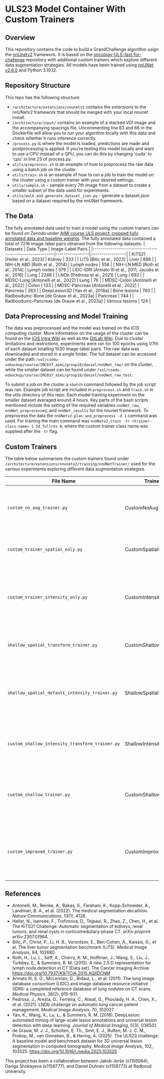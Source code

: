 # ULS23 Model Container With Custom Trainers

## Overview

This repository contains the code to build a GrandChallenge algorithm usign the [nnUnetv2](https://github.com/MIC-DKFZ/nnUNet/tree/master) framework. It is based on the [oncology-ULS-fast-for-challenge](https://github.com/DIAGNijmegen/oncology-ULS-fast-for-challenge/tree/main) repository with additional custom trainers which explore different data augmentation strategies. All models have been trained using [nnUNet v2.6.0](https://github.com/MIC-DKFZ/nnUNet/releases/tag/v2.6.0) and Python 3.10.12.

## Repository Structure

This repo has the following structure:
- `/architecture/extensions/nnunetv2` contains the extensions to the nnUNetv2 framework that should be merged with your local nnunet install.
- `/architecture/input/` contains an example of a stacked VOI image and the accompanying spacings file. Uncommenting line 63 and 66 in the Dockerfile will allow you to run your algorithm locally with this data and check whether it runs inference correctly. 
- `/process.py` is where the model is loaded, predictions are made and postprocessing is applied. If you're testing this model locally and want to use a CPU instead of a GPU, you can do this by changing 'cuda' to 'cpu' in line 23 of process.py.
- `utils/preprocess.sh` is an example of how to preprocess the raw data using a batch job on the cluster.
- `utils/train.sh` is an example of how to run a job to train the model on the cluster using a custom trainer with your desired settings.
- `utils/sample.sh` - sample every 7th image from a dataset to create a smaller subset of the data used for experiments.
- `utils/walk_and_generate_dataset_json.py` - generate a dataset.json based on a dataset required by the nnUNet framework.

## The Data

The fully annotated data used to train a model using the custom trainers can be found on Zenodo under [AIMI course ULS project: cropped fully annotated data and baseline weights](https://zenodo.org/records/15355959). The fully annotated data contained a total of 7216 image-label pairs obtained from the following datasets:
| Datasets                                                 | Data Type       | Image-Label Pairs |
|----------------------------------------------------------|-----------------|:-----------------:|
| KiTS21 [Heller et al., 2023]                             | Kidney          | 333               |
| LiTS [Bilic et al., 2023]                                | Liver           | 888               |
| NIH-LN ABD [Roth et al., 2014]                           | Lymph nodes     | 558               |
| NIH-LN MED [Roth et al., 2014]                           | Lymph nodes     | 379               |
| LIDC-IDRI [Armato III et al., 2011; Jacobs et al., 2016] | Lung            | 2246              |
| LNDb [Pedrosa et al., 2021]                              | Lung            | 692               |
| MDSC-Lung [Antonelli et al., 2022]                       | Lung            | 76                |
| MDSC-Colon [Antonelli et al., 2022]                      | Colon           | 133               |
| MDSC-Pancreas [Antonelli et al., 2022]                   | Pancreas        | 283               |
| DeepLesion3D [Yan et al., 2018a]                         | Bone lesions    | 760               |
| Radboudumc-Bone [de Grauw et al., 2023a]                 | Pancreas        | 744               |
| Radboudumc-Pancreas [de Grauw et al., 2023a]             | Various lesions | 124               |

## Data Preprocessing and Model Training

The data was preprocessed and the model was trained on the ICIS computing cluster. More information on the usage of the cluster can be found on the [iCIS Intra Wiki](https://wiki.icis-intra.cs.ru.nl/Cluster) as well as the [GitLab Wiki](https://gitlab.science.ru.nl/das-dl/gpu-cluster-wiki). Due to cluster limitations and restrictions, experiments were ran for 100 epochs using 1/7th of each dataset totalling 1030 image-label pairs. The raw data was downloaded and stored in a single folder. The full dataset can be accessed under the path `/vol/csedu-nobackup/course/IMC037_aimi/group18/daniel/nnUNet_raw/` on the cluster, while the smaller dataset can be found under `/vol/csedu-nobackup/course/IMC037_aimi/group18/daniel/nnUNet_raw_test`.

To submit a job on the cluster a `sbatch` command followed by the job script was ran. Example job script are included in `preprocess.sh` and `train.sh` in the utils directory of this repo. Each model training experiment on the smaller dataset averaged around 4 hours. Key parts of the bash scripts mentioned include the setting of the required variables `nnUNet_raw`, `nnUNet_preprocessed`, and `nnUNet_results` for the nnunet framework. To preprocess the data the `nnUNetv2_plan_and_preprocess -d 1` command was used. For training the main command was `nnUNetv2_train -tr <trainer-class-name> 1 3d_fullres 0`, where the custom trainer class name was supplied after the `-tr` flag.

## Custom Trainers
The table below summarises the custom trainers found under `/architecture/extensions/nnunetv2/training/nnUNetTrainer/` used for the various experiments exploring different data augmentation strategies.

| File Name                                       | Trainer Class Name                    | Functionality                                                                                  |
|-------------------------------------------------|---------------------------------------|------------------------------------------------------------------------------------------------|
| `custom_no_aug_trainer.py`                      | CustomNoAugTrainer                    | Training without any data augmentation, except for padding and cropping                        |
| `custom_trainer_spatial_only.py`                | CustomSpatialOnlyTrainer              | Removed all intensity transforms from default nnUNet trainer                                   |
| `custom_trainer_intensity_only.py`              | CustomIntensityOnlyTrainer            | Removed all spatial transforms (except padding and cropping) from default nnUNet trainer       |
| `shallow_spatial_transform_trainer.py`          | CustomShallowSpatialTrainer           | Modified spatial transforms and removed intensity ones completely                              |
| `shallow_spatial_default_intensity_trainer.py`  | ShallowSpatialDefaultIntensityTrainer | Modified spatial transforms and kept intensity ones from the default nnUNet trainer            |
| `custom_shallow_intensity_transform_trainer.py` | ShallowIntensityTrainer               | Removed all spatial transforms and enabled custom intensity transforms                         |
| `custom_shallow_trainer.py`                     | CustomShallowTrainer                  | Combined custom spatial transform and custom intensity transform from previous experiments     |
| `custom_improved_trainer.py`                    | CustomImprovedTrainer                 | Combined custom spatial transforms and modified intensity pipeline with lesion-suited values   |

## References

- Antonelli, M., Reinke, A., Bakas, S., Farahani, K., Kopp-Schneider, A., Landman, B. A., et al. (2022). The medical segmentation decathlon. *Nature Communications*, 13(1), 4128.
- Heller, N., Isensee, F., Trofimova, D., Tejpaul, R., Zhao, Z., Chen, H., et al. The KiTS21 Challenge: Automatic segmentation of kidneys, renal tumors, and renal cysts in corticomedullary-phase CT. *arXiv preprint* arXiv:2307.01984.
- Bilic, P., Christ, P., Li, H. B., Vorontsov, E., Ben-Cohen, A., Kaissis, G., et al. The liver tumor segmentation benchmark (LiTS). *Medical Image Analysis*, 84, 102680.
- Roth, H., Lu, L., Seff, A., Cherry, K. M., Hoffman, J., Wang, S., Liu, J., Turkbey, E., & Summers, R. M. (2015). A new 2.5 D representation for lymph node detection in CT [Data set]. The Cancer Imaging Archive. https://doi.org/10.7937/K9/TCIA.2015.AQIIDCNM
- Armato III, S. G., McLennan, G., Bidaut, L., et al. (2011). The lung image database consortium (LIDC) and image database resource initiative (IDRI): a completed reference database of lung nodules on CT scans. *Medical Physics*, 38(2), 915–931.
- Pedrosa, J., Aresta, G., Ferreira, C., Atwal, G., Phoulady, H. A., Chen, X., et al. (2021). LNDb challenge on automatic lung cancer patient management. *Medical Image Analysis*, 70, 102027.
- Yan, K., Wang, X., Lu, L., & Summers, R. M. (2018). DeepLesion: automated mining of large-scale lesion annotations and universal lesion detection with deep learning. *Journal of Medical Imaging*, 5(3), 036501.
- de Grauw, M. J. J., Scholten, E. Th., Smit, E. J., Rutten, M. J. C. M., Prokop, M., van Ginneken, B., & Hering, A. (2025). The ULS23 challenge: A baseline model and benchmark dataset for 3D universal lesion segmentation in computed tomography. *Medical Image Analysis*, 102, 103525. https://doi.org/10.1016/j.media.2025.103525

This project has been a collaboration between Jakob Jerše (s1156064), Dariga Shokayeva (s1158777), and Daniel Duhnev (s1158773) at Radboud University.
